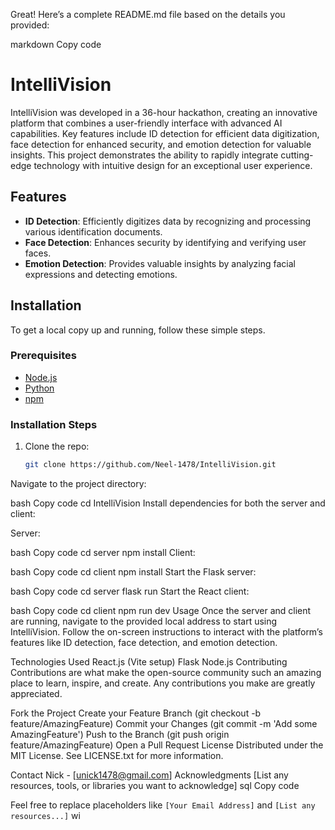
Great! Here’s a complete README.md file based on the details you provided:

markdown
Copy code
# IntelliVision

IntelliVision was developed in a 36-hour hackathon, creating an innovative platform that combines a user-friendly interface with advanced AI capabilities. Key features include ID detection for efficient data digitization, face detection for enhanced security, and emotion detection for valuable insights. This project demonstrates the ability to rapidly integrate cutting-edge technology with intuitive design for an exceptional user experience.

## Features

- **ID Detection**: Efficiently digitizes data by recognizing and processing various identification documents.
- **Face Detection**: Enhances security by identifying and verifying user faces.
- **Emotion Detection**: Provides valuable insights by analyzing facial expressions and detecting emotions.

## Installation

To get a local copy up and running, follow these simple steps.

### Prerequisites

- [Node.js](https://nodejs.org/)
- [Python](https://www.python.org/)
- [npm](https://www.npmjs.com/)

### Installation Steps

1. Clone the repo:
   ```bash
   git clone https://github.com/Neel-1478/IntelliVision.git
Navigate to the project directory:

bash
Copy code
cd IntelliVision
Install dependencies for both the server and client:

Server:

bash
Copy code
cd server
npm install
Client:

bash
Copy code
cd client
npm install
Start the Flask server:

bash
Copy code
cd server
flask run
Start the React client:

bash
Copy code
cd client
npm run dev
Usage
Once the server and client are running, navigate to the provided local address to start using IntelliVision. Follow the on-screen instructions to interact with the platform’s features like ID detection, face detection, and emotion detection.

Technologies Used
React.js (Vite setup)
Flask
Node.js
Contributing
Contributions are what make the open-source community such an amazing place to learn, inspire, and create. Any contributions you make are greatly appreciated.

Fork the Project
Create your Feature Branch (git checkout -b feature/AmazingFeature)
Commit your Changes (git commit -m 'Add some AmazingFeature')
Push to the Branch (git push origin feature/AmazingFeature)
Open a Pull Request
License
Distributed under the MIT License. See LICENSE.txt for more information.

Contact
Nick - [unick1478@gmail.com]
Acknowledgments
[List any resources, tools, or libraries you want to acknowledge]
sql
Copy code

Feel free to replace placeholders like `[Your Email Address]` and `[List any resources...]` wi
